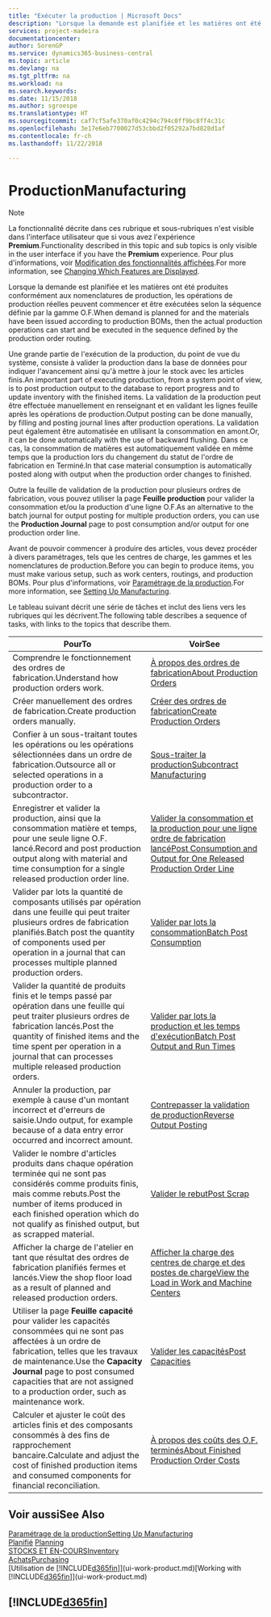 ```yaml
---
title: "Exécuter la production | Microsoft Docs"
description: "Lorsque la demande est planifiée et les matières ont été produites conformément aux nomenclatures de production, les opérations de production réelles peuvent commencer et être exécutées selon la séquence définie par la gamme O.F."
services: project-madeira
documentationcenter: 
author: SorenGP
ms.service: dynamics365-business-central
ms.topic: article
ms.devlang: na
ms.tgt_pltfrm: na
ms.workload: na
ms.search.keywords: 
ms.date: 11/15/2018
ms.author: sgroespe
ms.translationtype: HT
ms.sourcegitcommit: caf7cf5afe370af0c4294c794c0ff9bc8ff4c31c
ms.openlocfilehash: 3e17e6eb7700027d53cbbd2f05292a7bd828d1af
ms.contentlocale: fr-ch
ms.lasthandoff: 11/22/2018

---
```

# <a name="manufacturing"></a><span data-ttu-id="fd201-103">Production</span><span class="sxs-lookup"><span data-stu-id="fd201-103">Manufacturing</span></span>
> [!NOTE]
> <span data-ttu-id="fd201-104">La fonctionnalité décrite dans ces rubrique et sous-rubriques n'est visible dans l'interface utilisateur que si vous avez l'expérience **Premium**.</span><span class="sxs-lookup"><span data-stu-id="fd201-104">Functionality described in this topic and sub topics is only visible in the user interface if you have the **Premium** experience.</span></span> <span data-ttu-id="fd201-105">Pour plus d'informations, voir [Modification des fonctionnalités affichées](ui-experiences.md).</span><span class="sxs-lookup"><span data-stu-id="fd201-105">For more information, see [Changing Which Features are Displayed](ui-experiences.md).</span></span>

<span data-ttu-id="fd201-106">Lorsque la demande est planifiée et les matières ont été produites conformément aux nomenclatures de production, les opérations de production réelles peuvent commencer et être exécutées selon la séquence définie par la gamme O.F.</span><span class="sxs-lookup"><span data-stu-id="fd201-106">When demand is planned for and the materials have been issued according to production BOMs, then the actual production operations can start and be executed in the sequence defined by the production order routing.</span></span>  

<span data-ttu-id="fd201-107">Une grande partie de l'exécution de la production, du point de vue du système, consiste à valider la production dans la base de données pour indiquer l'avancement ainsi qu'à mettre à jour le stock avec les articles finis.</span><span class="sxs-lookup"><span data-stu-id="fd201-107">An important part of executing production, from a system point of view, is to post production output to the database to report progress and to update inventory with the finished items.</span></span> <span data-ttu-id="fd201-108">La validation de la production peut être effectuée manuellement en renseignant et en validant les lignes feuille après les opérations de production.</span><span class="sxs-lookup"><span data-stu-id="fd201-108">Output posting can be done manually, by filling and posting journal lines after production operations.</span></span> <span data-ttu-id="fd201-109">La validation peut également être automatisée en utilisant la consommation en amont.</span><span class="sxs-lookup"><span data-stu-id="fd201-109">Or, it can be done automatically with the use of backward flushing.</span></span> <span data-ttu-id="fd201-110">Dans ce cas, la consommation de matières est automatiquement validée en même temps que la production lors du changement du statut de l'ordre de fabrication en Terminé.</span><span class="sxs-lookup"><span data-stu-id="fd201-110">In that case material consumption is automatically posted along with output when the production order changes to finished.</span></span>  

<span data-ttu-id="fd201-111">Outre la feuille de validation de la production pour plusieurs ordres de fabrication, vous pouvez utiliser la page **Feuille production** pour valider la consommation et/ou la production d'une ligne O.F.</span><span class="sxs-lookup"><span data-stu-id="fd201-111">As an alternative to the batch journal for output posting for multiple production orders, you can use the **Production Journal** page to post consumption and/or output for one production order line.</span></span>

<span data-ttu-id="fd201-112">Avant de pouvoir commencer à produire des articles, vous devez procéder à divers paramétrages, tels que les centres de charge, les gammes et les nomenclatures de production.</span><span class="sxs-lookup"><span data-stu-id="fd201-112">Before you can begin to produce items, you must make various setup, such as work centers, routings, and production BOMs.</span></span> <span data-ttu-id="fd201-113">Pour plus d'informations, voir [Paramétrage de la production](production-configure-production-processes.md).</span><span class="sxs-lookup"><span data-stu-id="fd201-113">For more information, see [Setting Up Manufacturing](production-configure-production-processes.md).</span></span>

<span data-ttu-id="fd201-114">Le tableau suivant décrit une série de tâches et inclut des liens vers les rubriques qui les décrivent.</span><span class="sxs-lookup"><span data-stu-id="fd201-114">The following table describes a sequence of tasks, with links to the topics that describe them.</span></span>   

|<span data-ttu-id="fd201-115">**Pour**</span><span class="sxs-lookup"><span data-stu-id="fd201-115">**To**</span></span>|<span data-ttu-id="fd201-116">**Voir**</span><span class="sxs-lookup"><span data-stu-id="fd201-116">**See**</span></span>|  
|------------|-------------|  
|<span data-ttu-id="fd201-117">Comprendre le fonctionnement des ordres de fabrication.</span><span class="sxs-lookup"><span data-stu-id="fd201-117">Understand how production orders work.</span></span>|[<span data-ttu-id="fd201-118">À propos des ordres de fabrication</span><span class="sxs-lookup"><span data-stu-id="fd201-118">About Production Orders</span></span>](production-about-production-orders.md)|
|<span data-ttu-id="fd201-119">Créer manuellement des ordres de fabrication.</span><span class="sxs-lookup"><span data-stu-id="fd201-119">Create production orders manually.</span></span>|[<span data-ttu-id="fd201-120">Créer des ordres de fabrication</span><span class="sxs-lookup"><span data-stu-id="fd201-120">Create Production Orders</span></span>](production-how-to-create-production-orders.md)|
|<span data-ttu-id="fd201-121">Confier à un sous-traitant toutes les opérations ou les opérations sélectionnées dans un ordre de fabrication.</span><span class="sxs-lookup"><span data-stu-id="fd201-121">Outsource all or selected operations in a production order to a subcontractor.</span></span>|[<span data-ttu-id="fd201-122">Sous-traiter la production</span><span class="sxs-lookup"><span data-stu-id="fd201-122">Subcontract Manufacturing</span></span>](production-how-to-subcontract-manufacturing.md)|
|<span data-ttu-id="fd201-123">Enregistrer et valider la production, ainsi que la consommation matière et temps, pour une seule ligne O.F. lancé.</span><span class="sxs-lookup"><span data-stu-id="fd201-123">Record and post production output along with material and time consumption for a single released production order line.</span></span>|[<span data-ttu-id="fd201-124">Valider la consommation et la production pour une ligne ordre de fabrication lancé</span><span class="sxs-lookup"><span data-stu-id="fd201-124">Post Consumption and Output for One Released Production Order Line</span></span>](production-how-to-register-consumption-and-output.md)|  
|<span data-ttu-id="fd201-125">Valider par lots la quantité de composants utilisés par opération dans une feuille qui peut traiter plusieurs ordres de fabrication planifiés.</span><span class="sxs-lookup"><span data-stu-id="fd201-125">Batch post the quantity of components used per operation in a journal that can processes multiple planned production orders.</span></span>|[<span data-ttu-id="fd201-126">Valider par lots la consommation</span><span class="sxs-lookup"><span data-stu-id="fd201-126">Batch Post Consumption</span></span>](production-how-to-post-consumption.md)|
|<span data-ttu-id="fd201-127">Valider la quantité de produits finis et le temps passé par opération dans une feuille qui peut traiter plusieurs ordres de fabrication lancés.</span><span class="sxs-lookup"><span data-stu-id="fd201-127">Post the quantity of finished items and the time spent per operation in a journal that can processes multiple released production orders.</span></span>|[<span data-ttu-id="fd201-128">Valider par lots la production et les temps d'exécution</span><span class="sxs-lookup"><span data-stu-id="fd201-128">Batch Post Output and Run Times</span></span>](production-how-to-post-output-quantity.md)|
|<span data-ttu-id="fd201-129">Annuler la production, par exemple à cause d'un montant incorrect et d'erreurs de saisie.</span><span class="sxs-lookup"><span data-stu-id="fd201-129">Undo output, for example because of a data entry error occurred and incorrect amount.</span></span>  |[<span data-ttu-id="fd201-130">Contrepasser la validation de production</span><span class="sxs-lookup"><span data-stu-id="fd201-130">Reverse Output Posting</span></span>](production-how-to-reverse-output-posting.md)|  
|<span data-ttu-id="fd201-131">Valider le nombre d'articles produits dans chaque opération terminée qui ne sont pas considérés comme produits finis, mais comme rebuts.</span><span class="sxs-lookup"><span data-stu-id="fd201-131">Post the number of items produced in each finished operation which do not qualify as finished output, but as scrapped material.</span></span>|[<span data-ttu-id="fd201-132">Valider le rebut</span><span class="sxs-lookup"><span data-stu-id="fd201-132">Post Scrap</span></span>](production-how-to-post-scrap.md)|
|<span data-ttu-id="fd201-133">Afficher la charge de l'atelier en tant que résultat des ordres de fabrication planifiés fermes et lancés.</span><span class="sxs-lookup"><span data-stu-id="fd201-133">View the shop floor load as a result of planned and released production orders.</span></span>|[<span data-ttu-id="fd201-134">Afficher la charge des centres de charge et des postes de charge</span><span class="sxs-lookup"><span data-stu-id="fd201-134">View the Load in Work and Machine Centers</span></span>](production-how-to-view-the-load-on-work-centers.md)|      
|<span data-ttu-id="fd201-135">Utiliser la page **Feuille capacité** pour valider les capacités consommées qui ne sont pas affectées à un ordre de fabrication, telles que les travaux de maintenance.</span><span class="sxs-lookup"><span data-stu-id="fd201-135">Use the **Capacity Journal** page to post consumed capacities that are not assigned to a production order, such as maintenance work.</span></span>|[<span data-ttu-id="fd201-136">Valider les capacités</span><span class="sxs-lookup"><span data-stu-id="fd201-136">Post Capacities</span></span>](production-how-to-post-capacities.md)|  
|<span data-ttu-id="fd201-137">Calculer et ajuster le coût des articles finis et des composants consommés à des fins de rapprochement bancaire.</span><span class="sxs-lookup"><span data-stu-id="fd201-137">Calculate and adjust the cost of finished production items and consumed components for financial reconciliation.</span></span>|[<span data-ttu-id="fd201-138">À propos des coûts des O.F. terminés</span><span class="sxs-lookup"><span data-stu-id="fd201-138">About Finished Production Order Costs</span></span>](finance-about-finished-production-order-costs.md)|  

## <a name="see-also"></a><span data-ttu-id="fd201-139">Voir aussi</span><span class="sxs-lookup"><span data-stu-id="fd201-139">See Also</span></span>  
[<span data-ttu-id="fd201-140">Paramétrage de la production</span><span class="sxs-lookup"><span data-stu-id="fd201-140">Setting Up Manufacturing</span></span>](production-configure-production-processes.md)  
<span data-ttu-id="fd201-141">[Planifié](production-planning.md)    </span><span class="sxs-lookup"><span data-stu-id="fd201-141">[Planning](production-planning.md)    </span></span>  
[<span data-ttu-id="fd201-142">STOCKS ET EN-COURS</span><span class="sxs-lookup"><span data-stu-id="fd201-142">Inventory</span></span>](inventory-manage-inventory.md)  
[<span data-ttu-id="fd201-143">Achats</span><span class="sxs-lookup"><span data-stu-id="fd201-143">Purchasing</span></span>](purchasing-manage-purchasing.md)  
<span data-ttu-id="fd201-144">[Utilisation de [!INCLUDE[d365fin](includes/d365fin_md.md)]](ui-work-product.md)</span><span class="sxs-lookup"><span data-stu-id="fd201-144">[Working with [!INCLUDE[d365fin](includes/d365fin_md.md)]](ui-work-product.md)</span></span>

## [!INCLUDE[d365fin](includes/free_trial_md.md)]  


